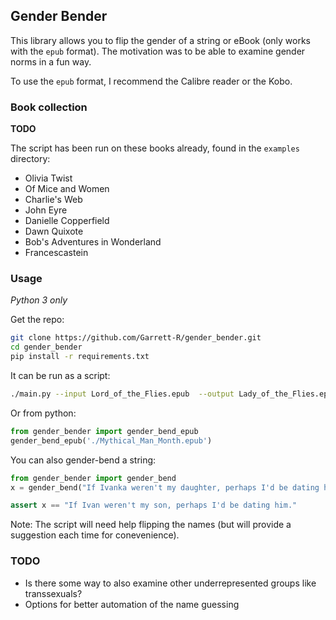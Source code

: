 ## Gender Bender

This library allows you to flip the gender of a string or eBook (only works with the `epub` format).  The motivation was to be able to examine gender norms in a fun way.

To use the `epub` format, I recommend the Calibre reader or the Kobo. 

### Book collection

**TODO**

The script has been run on these books already, found in the `examples` directory:

- Olivia Twist
- Of Mice and Women
- Charlie's Web
- John Eyre
- Danielle Copperfield
- Dawn Quixote
- Bob's Adventures in Wonderland
- Francescastein



### Usage
_Python 3 only_

Get the repo:

```bash
git clone https://github.com/Garrett-R/gender_bender.git
cd gender_bender
pip install -r requirements.txt
```

It can be run as a script:

```bash
./main.py --input Lord_of_the_Flies.epub  --output Lady_of_the_Flies.epub
```

Or from python:

```python
from gender_bender import gender_bend_epub
gender_bend_epub('./Mythical_Man_Month.epub')
```

You can also gender-bend a string:

```python
from gender_bender import gender_bend
x = gender_bend("If Ivanka weren't my daughter, perhaps I'd be dating her.")

assert x == "If Ivan weren't my son, perhaps I'd be dating him."
```

Note: The script will need help flipping the names (but will provide a suggestion each time for conevenience).

### TODO

- Is there some way to also examine other underrepresented groups like transsexuals?
- Options for better automation of the name guessing
